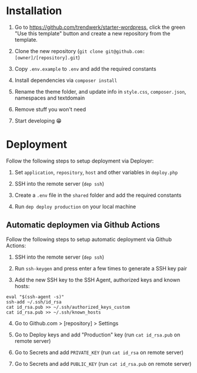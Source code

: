 # Installation

1. Go to https://github.com/trendwerk/starter-wordpress, click the green "Use this template" button and create a new repository from the template.

2. Clone the new repository (`git clone git@github.com:[owner]/[repository].git`)

3. Copy `.env.example` to `.env` and add the required constants

4. Install dependencies via `composer install`

5. Rename the theme folder, and update info in `style.css`, `composer.json`, namespaces and textdomain

6. Remove stuff you won't need

7. Start developing 😁

# Deployment

Follow the following steps to setup deployment via Deployer:

1. Set `application`, `repository`, `host` and other variables in `deploy.php`

2. SSH into the remote server (`dep ssh`)

3. Create a `.env` file in the `shared` folder and add the required constants

4. Run `dep deploy production` on your local machine


## Automatic deploymen via Github Actions

Follow the following steps to setup automatic deployment via Github Actions:

1. SSH into the remote server (`dep ssh`)

2. Run `ssh-keygen` and press enter a few times to generate a SSH key pair

3. Add the new SSH key to the SSH Agent, authorized keys and known hosts:

```
eval "$(ssh-agent -s)"
ssh-add ~/.ssh/id_rsa
cat id_rsa.pub >> ~/.ssh/authorized_keys_custom
cat id_rsa.pub >> ~/.ssh/known_hosts
```

4. Go to Github.com > [repository] > Settings

5. Go to Deploy keys and add "Production" key (run `cat id_rsa.pub` on remote server)

6. Go to Secrets and add `PRIVATE_KEY` (run `cat id_rsa` on remote server)

7. Go to Secrets and add `PUBLIC_KEY` (run `cat id_rsa.pub` on remote server)